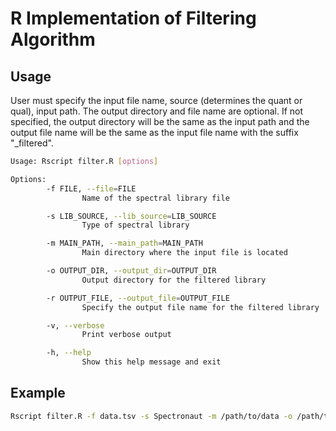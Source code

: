 # R Implementation of Filtering Algorithm

## Usage

User must specify the input file name, source (determines the quant or qual), input path. The output directory and file name are optional. If not specified, the output directory will be the same as the input path and the output file name will be the same as the input file name with the suffix "_filtered".

```bash
Usage: Rscript filter.R [options]

Options:
        -f FILE, --file=FILE
                Name of the spectral library file

        -s LIB_SOURCE, --lib_source=LIB_SOURCE
                Type of spectral library

        -m MAIN_PATH, --main_path=MAIN_PATH
                Main directory where the input file is located

        -o OUTPUT_DIR, --output_dir=OUTPUT_DIR
                Output directory for the filtered library

        -r OUTPUT_FILE, --output_file=OUTPUT_FILE
                Specify the output file name for the filtered library

        -v, --verbose
                Print verbose output

        -h, --help
                Show this help message and exit
```

## Example

```bash
Rscript filter.R -f data.tsv -s Spectronaut -m /path/to/data -o /path/to/output -r filtered_data.tsv -v
```
